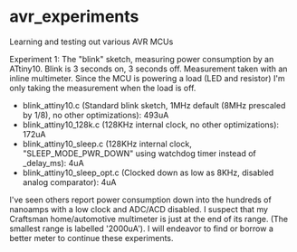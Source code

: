 # avr_experiments
Learning and testing out various AVR MCUs

Experiment 1:  The "blink" sketch, measuring power consumption by an ATtiny10.  Blink is 3 seconds on, 3 seconds off.  Measurement taken with an inline multimeter.  Since the MCU is powering a load (LED and resistor) I'm only taking the measurement when the load is off.

* blink_attiny10.c (Standard blink sketch, 1MHz default (8MHz prescaled by 1/8), no other optimizations): 493uA
* blink_attiny10_128k.c (128KHz internal clock, no other optimizations): 172uA
* blink_attiny10_sleep.c (128KHz internal clock, "SLEEP_MODE_PWR_DOWN" using watchdog timer instead of _delay_ms): 4uA
* blink_attiny10_sleep_opt.c (Clocked down as low as 8KHz, disabled analog comparator): 4uA

I've seen others report power consumption down into the hundreds of nanoamps with a low clock and ADC/ACD disabled.  I suspect that my Craftsman home/automotive multimeter is just at the end of its range.  (The smallest range is labelled '2000uA').  I will endeavor to find or borrow a better meter to continue these experiments.

